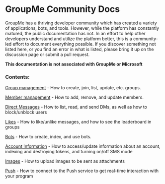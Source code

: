 # GroupMe Community Docs

GroupMe has a thriving developer community which has created a variety of applications, bots, and tools. However, while the platform has constantly matured, the public documentation has not. In an effort to help other developers understand and utilize the platform better, this is a community-led effort to document everything possible. If you discover something not listed here, or you find an error in what is listed, please bring it up on the discussion page or submit a pull request.

**This documentation is not associated with GroupMe or Microsoft**

### Contents:

[Group management](groups.md) - How to create, join, list, update, etc. groups.

[Member management](members.md) - How to add, remove, and update members.

[Direct Messages](dms.md) - How to list, read, and send DMs, as well as how to block/unblock users

[Likes](likes.md) - How to like/unlike messages, and how to see the leaderboard in groups

[Bots](bots.md) - How to create, index, and use bots.

[Account Information](self.md) - How to access/update information about an account, indexing and destroying tokens, and turning on/off SMS mode

[Images](images.md) - How to upload images to be sent as attachments

[Push](push.md) - How to connect to the Push service to get real-time interaction with your program